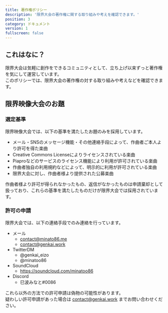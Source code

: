 ```yaml
---
title: 著作権ポリシー
description: '限界大会の著作権に関する取り組みや考えを確認できます。'
position: 3
category: ドキュメント
version: 1
fullscreen: false
---
```


## これはなに？

限界大会は気軽に創作をできるコミュニティとして、立ち上げ以来ずっと著作権を気にして運営しています。      
このポリシーでは、限界大会の著作権の対する取り組みや考えなどを確認できます。

## 限界映像大会のお題

### 選定基準

限界映像大会では、以下の基準を満たしたお題のみを採用しています。

- メール・SNSのメッセージ機能・その他連絡手段によって、作曲者ご本人より許可を得た楽曲
- Creative Commons Licenseによりライセンスされている楽曲
- Piaproなどのサービスのライセンス機能により利用が許可されている楽曲
- 作曲者独自の利用規約などによって、明示的に利用が許可されている楽曲
- 限界大会に対し、作曲者様より提供された公募楽曲

作曲者様より許可が得られなかったもの、返信がなかったものは申請棄却として扱っており、これらの基準を満たしたものだけが限界大会では採用されています。

### 許可の申請

限界大会では、以下の連絡手段でのみ連絡を行っています。

- メール
    - contact@minato86.me
    - contact@genkai.work
- TwitterDM
    - @genkai_eizo
    - @minatoo86
- SoundCloud
    - https://soundcloud.com/minatoo86
- Discord
    - 巳波みなと#0086

これら以外の方法での許可申請は偽物の可能性があります。        
疑わしい許可申請があった場合は contact@genkai.work までお問い合わせください。